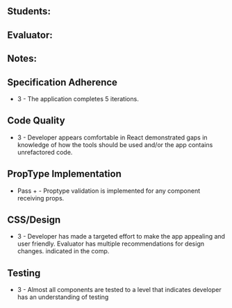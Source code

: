 ## Students:
## Evaluator:
## Notes:

## Specification Adherence

- 3 - The application completes 5 iterations.

## Code Quality

- 3 - Developer appears comfortable in React demonstrated gaps in knowledge of how the tools should be used and/or the app contains unrefactored code.

## PropType Implementation

- Pass + - Proptype validation is implemented for any component receiving props.

## CSS/Design

- 3 - Developer has made a targeted effort to make the app appealing and user friendly. Evaluator has multiple recommendations for design changes.
indicated in the comp.

## Testing

- 3 - Almost all components are tested to a level that indicates developer has an understanding of testing
